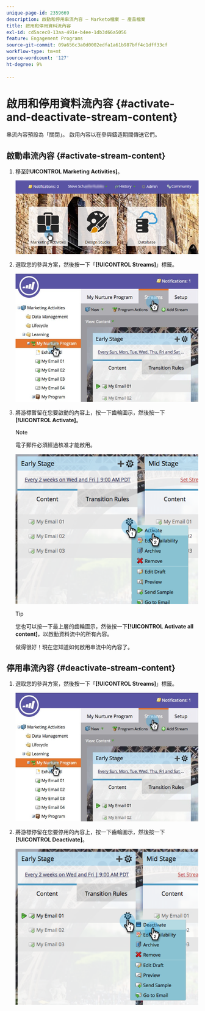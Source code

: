```yaml
---
unique-page-id: 2359669
description: 啟動和停用串流內容 — Marketo檔案 — 產品檔案
title: 啟用和停用資料流內容
exl-id: cd5acec0-13aa-491e-b4ee-1db3d66a5056
feature: Engagement Programs
source-git-commit: 09a656c3a0d0002edfa1a61b987bff4c1dff33cf
workflow-type: tm+mt
source-wordcount: '127'
ht-degree: 9%

---
```


# 啟用和停用資料流內容 {#activate-and-deactivate-stream-content}

串流內容預設為「關閉」。 啟用內容以在參與鑄造期間傳送它們。

## 啟動串流內容 {#activate-stream-content}

1. 移至&#x200B;**[!UICONTROL Marketing Activities]**。

   ![](assets/login-marketing-activities.png)

1. 選取您的參與方案，然後按一下「**[!UICONTROL Streams]**」標籤。

   ![](assets/cloneasteam.jpg)

1. 將游標暫留在您要啟動的內容上，按一下齒輪圖示，然後按一下&#x200B;**[!UICONTROL Activate]**。

   >[!NOTE]
   >
   >電子郵件必須經過核准才能啟用。

   ![](assets/image2014-9-15-16-3a33-3a42.png)

   >[!TIP]
   >
   >您也可以按一下最上層的齒輪圖示，然後按一下&#x200B;**[!UICONTROL Activate all content]**，以啟動資料流中的所有內容。

   做得很好！現在您知道如何啟用串流中的內容了。

## 停用串流內容 {#deactivate-stream-content}

1. 選取您的參與方案，然後按一下「**[!UICONTROL Streams]**」標籤。

   ![](assets/cloneasteam.jpg)

1. 將游標停留在您要停用的內容上，按一下齒輪圖示，然後按一下&#x200B;**[!UICONTROL Deactivate]**。

   ![](assets/image2014-9-15-16-3a34-3a25.png)
